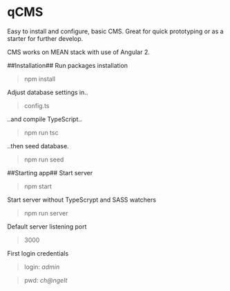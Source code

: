 # qCMS
Easy to install and configure, basic CMS. Great for quick prototyping or as a starter for further develop.

CMS works on MEAN stack with use of Angular 2.

##Installation##
Run packages installation
>npm install

Adjust database settings in..
>config.ts

..and compile TypeScript..
>npm run tsc

..then seed database.
>npm run seed

##Starting app##
Start server
>npm start

Start server without TypeScrypt and SASS watchers
>npm run server

Default server listening port
>3000

First login credentials
>login: *admin*

>pwd: *ch@ngeIt*